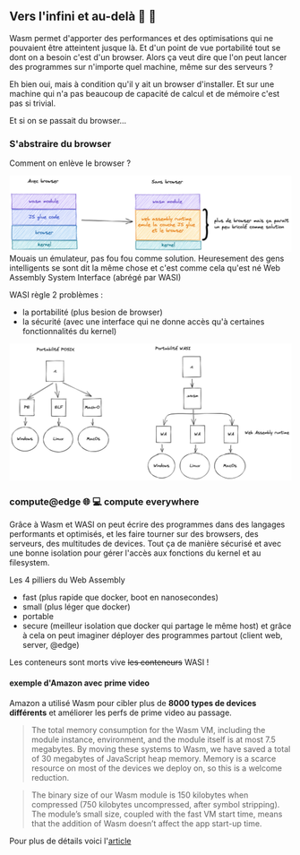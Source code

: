 ## Vers l'infini et au-delà 🚀 🌌

Wasm permet d'apporter des performances et des optimisations qui ne pouvaient être atteintent jusque là. Et d'un point
de vue portabilité tout se dont on a besoin c'est d'un browser. Alors ça veut dire que l'on peut lancer des programmes
sur n'importe quel machine, même sur des serveurs ?

Eh bien oui, mais à condition qu'il y ait un browser d'installer. Et sur une machine qui n'a pas beaucoup de capacité de
calcul et de mémoire c'est pas si trivial.

Et si on se passait du browser...

### S'abstraire du browser

Comment on enlève le browser ?

![Wasm kernel intéraction browser](./images/figure_3.png)
Mouais un émulateur, pas fou fou comme solution. Heuresement des gens intelligents se sont dit la même chose et c'est
comme cela qu'est né Web Assembly System Interface (abrégé par WASI)

WASI règle 2 problèmes :

* la portabilité (plus besion de browser)
* la sécurité (avec une interface qui ne donne accès qu'à certaines fonctionnalités du kernel)

![portabilité web assembly](./images/figure_4.png)

### compute@edge 🌐 💻 compute everywhere

Grâce à Wasm et WASI on peut écrire des programmes dans des langages performants et optimisés, et les faire tourner sur
des browsers, des serveurs, des multitudes de devices. Tout ça de manière sécurisé et avec une bonne isolation pour
gérer l'accès aux fonctions du kernel et au filesystem.

Les 4 pilliers du Web Assembly

* fast (plus rapide que docker, boot en nanosecondes)
* small (plus léger que docker)
* portable
* secure (meilleur isolation que docker qui partage le même host)
  et grâce à cela on peut imaginer déployer des programmes partout (client web, server, @edge)

Les conteneurs sont morts vive ~~les conteneurs~~ WASI !

#### exemple d'Amazon avec prime video

Amazon a utilisé Wasm pour cibler plus de **8000 types de devices différents** et améliorer les perfs de prime video au
passage.

> The total memory consumption for the Wasm VM, including the module instance, environment, and the module itself is at most 7.5 megabytes.
> By moving these systems to Wasm, we have saved a total of 30 megabytes of JavaScript heap memory. Memory is a scarce resource on most of
> the devices we deploy on, so this is a welcome reduction.

> The binary size of our Wasm module is 150 kilobytes when compressed (750 kilobytes uncompressed, after symbol stripping).
> The module’s small size, coupled with the fast VM start time, means that the addition of Wasm doesn’t affect the app start-up time.

Pour plus de détails voici
l'[article](https://www.amazon.science/blog/how-prime-video-updates-its-app-for-more-than-8-000-device-types)
